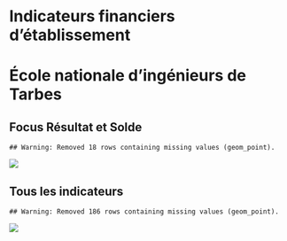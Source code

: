 Indicateurs financiers d’établissement
================

# École nationale d’ingénieurs de Tarbes

## Focus Résultat et Solde

    ## Warning: Removed 18 rows containing missing values (geom_point).

![](/home/julien/repo/cpesr/RFC/Finances/Etablissements/école_nationale_d_ingénieurs_de_tarbes_files/figure-gfm/etab.focus-1.png)<!-- -->

## Tous les indicateurs

    ## Warning: Removed 186 rows containing missing values (geom_point).

![](/home/julien/repo/cpesr/RFC/Finances/Etablissements/école_nationale_d_ingénieurs_de_tarbes_files/figure-gfm/etab-1.png)<!-- -->
